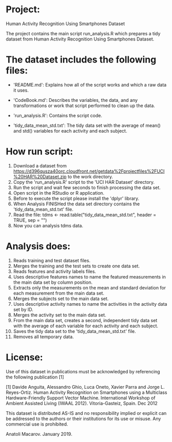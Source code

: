 Project:
==================================================================
Human Activity Recognition Using Smartphones Dataset

The project contains the main script run_analysis.R which prepares a tidy dataset from Human Activity Recognition Using Smartphones Dataset.

The dataset includes the following files:
=========================================

- 'README.md': Explains how all of the script works and which a raw data it uses.

- 'CodeBook.md': Describes the variables, the data, and any transformations or work that script performed to clean up the data.

- 'run_analysis.R': Contains the script code.

- 'tidy_data_mean_std.txt': The tidy data set with the average of mean() and std() variables for each activity and each subject.

How run script: 
=======================
1. Download a dataset from 
https://d396qusza40orc.cloudfront.net/getdata%2Fprojectfiles%2FUCI%20HAR%20Dataset.zip to the work directory.
2. Copy the 'run_analysis.R' script to the 'UCI HAR Dataset' directory. 
3. Run the script and wait few seconds to finish processing the data set.
4. Open script in the RStudio or R application.
5. Before to execute the script please install the 'dplyr' library.
6. When Analysis FINISHed the data set directory contains the 'tidy_data_mean_std.txt' file.
7. Read the file: tdms <- read.table("tidy_data_mean_std.txt", header = TRUE, sep = "")
8. Now you can analysis tdms data.

Analysis does:
================
1. Reads training and test dataset files.
2. Merges the training and the test sets to create one data set.
3. Reads features and activity labels files.
4. Uses descriptive features names to name the featured measurements in the main data set by column position.
5. Extracts only the measurements on the mean and standard deviation for each measurement from the main data set.
6. Merges the subjects set to the main data set.
7. Uses descriptive activity names to name the activities in the activity data set by ID.
8. Merges the activity set to the main data set.
9. From the main data set, creates a second, independent tidy data set with the average of each variable for each activity and each subject.
10. Saves the tidy data set to the 'tidy_data_mean_std.txt' file.
11. Removes all temporary data.

License:
========
Use of this dataset in publications must be acknowledged by referencing the following publication [1] 

[1] Davide Anguita, Alessandro Ghio, Luca Oneto, Xavier Parra and Jorge L. Reyes-Ortiz. Human Activity Recognition on Smartphones using a Multiclass Hardware-Friendly Support Vector Machine. International Workshop of Ambient Assisted Living (IWAAL 2012). Vitoria-Gasteiz, Spain. Dec 2012

This dataset is distributed AS-IS and no responsibility implied or explicit can be addressed to the authors or their institutions for its use or misuse. Any commercial use is prohibited.

Anatoli Macarov. January 2019.
